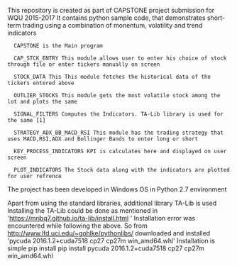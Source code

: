 This repository is created as part of CAPSTONE project submission for WQU 2015-2017
It contains python sample code, that demonstrates short-term trading using a combination of monentum, volatility and trend indicators
                                                            
                                                            
      CAPSTONE is the Main program
      
      CAP_STCK_ENTRY This module allows user to enter his choice of stock through file or enter tickers manually on screen
      
      STOCK_DATA This This module fetches the historical data of the tickers entered above
      
      OUTLIER_STOCKS This module gets the most volatile stock among the lot and plots the same
      
      SIGNAL_FILTERS Computes the Indicators. TA-Lib library is used for the same [1]
      
      STRATEGY_ADX_BB_MACD_RSI This module has the trading strategy that uses MACD,RSI,ADX and Bollinger Bands to enter long or short
      
      KEY_PROCESS_INDICATORS KPI is calculates here and displayed on user screen
      
      PLOT_INDICATORS The Stock data along with the indicators are plotted for user refrence
  

The project has been developed in Windows OS in Python 2.7 environment

Apart from using the standard libraries, additional library TA-Lib is used
Installing the TA-Lib could be done as mentioned in 'https://mrjbq7.github.io/ta-lib/install.html '
Installation error was encountered while following the above.
So from http://www.lfd.uci.edu/~gohlke/pythonlibs/ downloaded and installed 'pycuda 2016.1.2+cuda7518 cp27 cp27m win_amd64.whl'
Installation is simple pip install
          pip install pycuda 2016.1.2+cuda7518 cp27 cp27m win_amd64.whl



